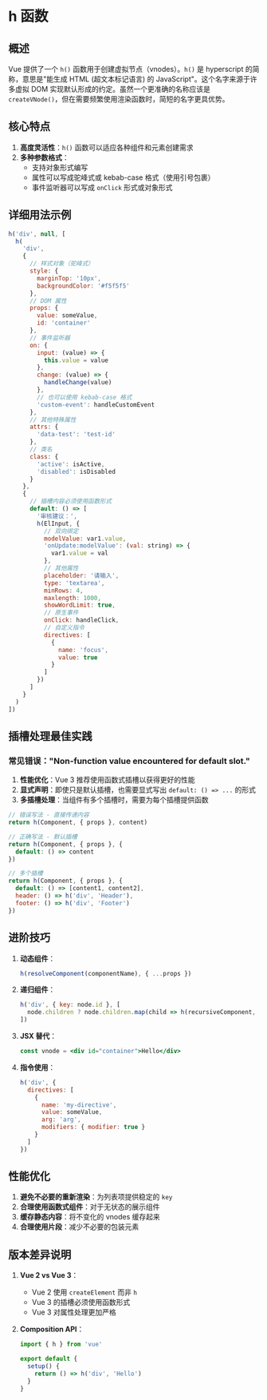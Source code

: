 # h 函数

## 概述

Vue 提供了一个 `h()` 函数用于创建虚拟节点（vnodes）。`h()` 是 hyperscript 的简称，意思是"能生成 HTML (超文本标记语言) 的 JavaScript"。这个名字来源于许多虚拟 DOM 实现默认形成的约定。虽然一个更准确的名称应该是 `createVNode()`，但在需要频繁使用渲染函数时，简短的名字更具优势。

## 核心特点

1. **高度灵活性**：`h()` 函数可以适应各种组件和元素创建需求
2. **多种参数格式**：
   - 支持对象形式编写
   - 属性可以写成驼峰式或 kebab-case 格式（使用引号包裹）
   - 事件监听器可以写成 `onClick` 形式或对象形式

## 详细用法示例

```js
h('div', null, [
  h(
    'div',
    {
      // 样式对象（驼峰式）
      style: {
        marginTop: '10px',
        backgroundColor: '#f5f5f5'
      },
      // DOM 属性
      props: {
        value: someValue,
        id: 'container'
      },
      // 事件监听器
      on: {
        input: (value) => {
          this.value = value
        },
        change: (value) => {
          handleChange(value)
        },
        // 也可以使用 kebab-case 格式
        'custom-event': handleCustomEvent
      },
      // 其他特殊属性
      attrs: {
        'data-test': 'test-id'
      },
      // 类名
      class: {
        'active': isActive,
        'disabled': isDisabled
      }
    },
    {
      // 插槽内容必须使用函数形式
      default: () => [
        '审核建议：',
        h(ElInput, {
          // 双向绑定
          modelValue: var1.value,
          'onUpdate:modelValue': (val: string) => {
            var1.value = val
          },
          // 其他属性
          placeholder: '请输入',
          type: 'textarea',
          minRows: 4,
          maxlength: 1000,
          showWordLimit: true,
          // 原生事件
          onClick: handleClick,
          // 自定义指令
          directives: [
            {
              name: 'focus',
              value: true
            }
          ]
        })
      ]
    }
  )
])
```

## 插槽处理最佳实践

### 常见错误："Non-function value encountered for default slot."

1. **性能优化**：Vue 3 推荐使用函数式插槽以获得更好的性能
2. **显式声明**：即使只是默认插槽，也需要显式写出 `default: () => ...` 的形式
3. **多插槽处理**：当组件有多个插槽时，需要为每个插槽提供函数

```js
// 错误写法 - 直接传递内容
return h(Component, { props }, content)

// 正确写法 - 默认插槽
return h(Component, { props }, { 
  default: () => content 
})

// 多个插槽
return h(Component, { props }, {
  default: () => [content1, content2],
  header: () => h('div', 'Header'),
  footer: () => h('div', 'Footer')
})
```

## 进阶技巧

1. **动态组件**：
   ```js
   h(resolveComponent(componentName), { ...props })
   ```

2. **递归组件**：
   ```js
   h('div', { key: node.id }, [
     node.children ? node.children.map(child => h(recursiveComponent, { node: child })) : null
   ])
   ```

3. **JSX 替代**：
   ```jsx
   const vnode = <div id="container">Hello</div>
   ```

4. **指令使用**：
   ```js
   h('div', {
     directives: [
       {
         name: 'my-directive',
         value: someValue,
         arg: 'arg',
         modifiers: { modifier: true }
       }
     ]
   })
   ```

## 性能优化

1. **避免不必要的重新渲染**：为列表项提供稳定的 `key`
2. **合理使用函数式组件**：对于无状态的展示组件
3. **缓存静态内容**：将不变化的 vnodes 缓存起来
4. **合理使用片段**：减少不必要的包装元素

## 版本差异说明

1. **Vue 2 vs Vue 3**：
   - Vue 2 使用 `createElement` 而非 `h`
   - Vue 3 的插槽必须使用函数形式
   - Vue 3 对属性处理更加严格

2. **Composition API**：
   ```js
   import { h } from 'vue'
   
   export default {
     setup() {
       return () => h('div', 'Hello')
     }
   }
   ```

